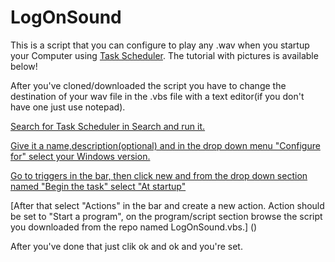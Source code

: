 # LogOnSound
This is a script that you can configure to play any .wav when you startup your Computer using [Task Scheduler](https://en.wikipedia.org/wiki/Windows_Task_Scheduler). The tutorial with pictures is available below!

After you've cloned/downloaded the script you have to change the destination of your wav file in the .vbs file with a text editor(if you don't have one just use notepad).

[Search for Task Scheduler in Search and run it.]()

[Give it a name,description(optional) and in the drop down menu "Configure for" select your Windows version.]()

[Go to triggers in the bar, then click new and from the drop down section named "Begin the task" select "At startup"]()

[After that select "Actions" in the bar and create a new action. Action should be set to "Start a program", on the program/script section browse the script you downloaded from the repo named LogOnSound.vbs.] ()

After you've done that just clik ok and ok and you're set.
